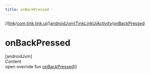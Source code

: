 ```yaml
---
title: onBackPressed -
---
```

//[link](../../index.md)/[com.tink.link.ui](../index.md)/[[androidJvm]TinkLinkUiActivity](index.md)/[onBackPressed](on-back-pressed.md)



# onBackPressed  
[androidJvm]  
Content  
open override fun [onBackPressed](on-back-pressed.md)()  



